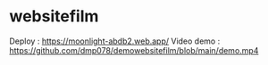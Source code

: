 # websitefilm
Deploy : https://moonlight-abdb2.web.app/
Video demo : https://github.com/dmp078/demowebsitefilm/blob/main/demo.mp4
